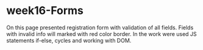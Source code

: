 # week16-Forms
On this page presented registration form with validation of all fields.
Fields with invalid info will marked with red color border.
In the work were used JS statements if-else, cycles and working with DOM.
